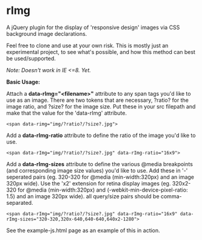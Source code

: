 rImg
====

A jQuery plugin for the display of 'responsive design' images via CSS background image declarations.

Feel free to clone and use at your own risk. This is mostly just an experimental project, to see what's possible, and how this method can best be used/supported. 

<em>Note: Doesn't work in IE <=8. Yet. </em>

<strong>Basic Usage:</strong>

Attach a **data-rImg="&lt;filename&gt;"** attribute to any span tags you'd like to use as an image. There are two tokens that are necessary, ?ratio? for the image ratio, and ?size? for the image size. Put these in your src filepath and make that the value for the 'data-rImg' attribute. 

    <span data-rimg="img/?ratio?/?size?.jpg">

Add a **data-rImg-ratio** attribute to define the ratio of the image you'd like to use. 

    <span data-rImg="img/?ratio?/?size?.jpg" data-rImg-ratio="16x9">

Add a **data-rImg-sizes** attribute to define the various @media breakpoints (and corresponding image size values) you'd like to use. Add these in '-' seperated pairs (eg. 320-320 for @media (min-width:320px) and an image 320px wide). Use the 'x2' extension for retina display images (eg. 320x2-320 for @media (min-width:320px) and (-webkit-min-device-pixel-ratio: 1.5) and an image 320px wide). all query/size pairs should be comma-separated.

    <span data-rImg="img/?ratio?/?size?.jpg" data-rImg-ratio="16x9" data-rImg-sizes="320-320,320x-640,640-640,640x2-1280">

See the example-js.html page as an example of this in action. 


